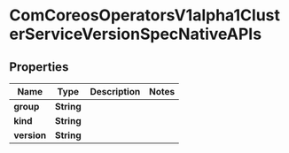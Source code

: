 
# ComCoreosOperatorsV1alpha1ClusterServiceVersionSpecNativeAPIs

## Properties
Name | Type | Description | Notes
------------ | ------------- | ------------- | -------------
**group** | **String** |  | 
**kind** | **String** |  | 
**version** | **String** |  | 




